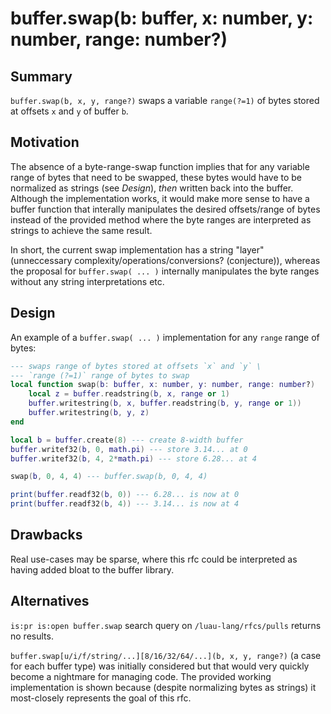 # buffer.swap(b: buffer, x: number, y: number, range: number?)

## Summary

`buffer.swap(b, x, y, range?)` swaps a variable `range(?=1)` of bytes stored at offsets `x` and `y` of buffer `b`.

## Motivation

The absence of a byte-range-swap function implies that for any variable range of bytes that need to be swapped, these bytes would have to be normalized as strings (see *Design*), *then* written back into the buffer. Although the implementation works, it would make more sense to have a buffer function that interally manipulates the desired offsets/range of bytes instead of the provided method where the byte ranges are interpreted as strings to achieve the same result.

In short, the current swap implementation has a string "layer" (unneccessary complexity/operations/conversions? (conjecture)), whereas the proposal for `buffer.swap( ... )` internally manipulates the byte ranges without any string interpretations etc.

## Design

An example of a `buffer.swap( ... )` implementation for any `range` range of bytes:

```lua
--- swaps range of bytes stored at offsets `x` and `y` \
--- `range (?=1)` range of bytes to swap
local function swap(b: buffer, x: number, y: number, range: number?)
	local z = buffer.readstring(b, x, range or 1)
	buffer.writestring(b, x, buffer.readstring(b, y, range or 1))
	buffer.writestring(b, y, z)
end

local b = buffer.create(8) --- create 8-width buffer
buffer.writef32(b, 0, math.pi) --- store 3.14... at 0
buffer.writef32(b, 4, 2*math.pi) --- store 6.28... at 4

swap(b, 0, 4, 4) --- buffer.swap(b, 0, 4, 4)

print(buffer.readf32(b, 0)) --- 6.28... is now at 0
print(buffer.readf32(b, 4)) --- 3.14... is now at 4
```

## Drawbacks

Real use-cases may be sparse, where this rfc could be interpreted as having added bloat to the buffer library.

## Alternatives

`is:pr is:open buffer.swap` search query on `/luau-lang/rfcs/pulls` returns no results.

`buffer.swap[u/i/f/string/...][8/16/32/64/...](b, x, y, range?)` (a case for each buffer type) was initially considered but that would very quickly become a nightmare for managing code. The provided working implementation is shown because (despite normalizing bytes as strings) it most-closely represents the goal of this rfc.
